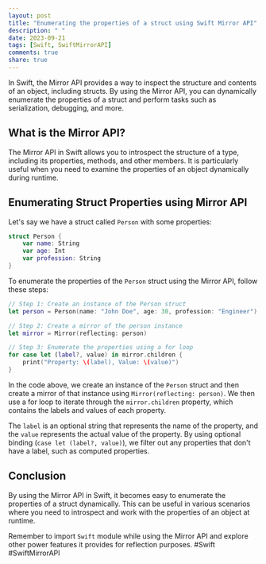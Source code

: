 ```yaml
---
layout: post
title: "Enumerating the properties of a struct using Swift Mirror API"
description: " "
date: 2023-09-21
tags: [Swift, SwiftMirrorAPI]
comments: true
share: true
---
```


In Swift, the Mirror API provides a way to inspect the structure and contents of an object, including structs. By using the Mirror API, you can dynamically enumerate the properties of a struct and perform tasks such as serialization, debugging, and more.

## What is the Mirror API?

The Mirror API in Swift allows you to introspect the structure of a type, including its properties, methods, and other members. It is particularly useful when you need to examine the properties of an object dynamically during runtime.

## Enumerating Struct Properties using Mirror API

Let's say we have a struct called `Person` with some properties:

```swift
struct Person {
    var name: String
    var age: Int
    var profession: String
}
```

To enumerate the properties of the `Person` struct using the Mirror API, follow these steps:

```swift
// Step 1: Create an instance of the Person struct
let person = Person(name: "John Doe", age: 30, profession: "Engineer")

// Step 2: Create a mirror of the person instance
let mirror = Mirror(reflecting: person)

// Step 3: Enumerate the properties using a for loop
for case let (label?, value) in mirror.children {
    print("Property: \(label), Value: \(value)")
}
```

In the code above, we create an instance of the `Person` struct and then create a mirror of that instance using `Mirror(reflecting: person)`. We then use a for loop to iterate through the `mirror.children` property, which contains the labels and values of each property.

The `label` is an optional string that represents the name of the property, and the `value` represents the actual value of the property. By using optional binding (`case let (label?, value)`), we filter out any properties that don't have a label, such as computed properties.

## Conclusion

By using the Mirror API in Swift, it becomes easy to enumerate the properties of a struct dynamically. This can be useful in various scenarios where you need to introspect and work with the properties of an object at runtime.

Remember to import `Swift` module while using the Mirror API and explore other power features it provides for reflection purposes. #Swift #SwiftMirrorAPI